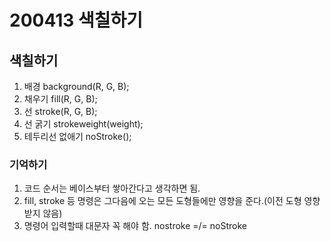 200413 색칠하기
================
## 색칠하기
1. 배경 background(R, G, B);
2. 채우기 fill(R, G, B);
3. 선 stroke(R, G, B);
4. 선 굵기 strokeweight(weight);
5. 테두리선 없애기 noStroke();

### 기억하기
1. 코드 순서는 베이스부터 쌓아간다고 생각하면 됨.
2. fill, stroke 등 명령은 그다음에 오는 모든 도형들에만 영향을 준다.(이전 도형 영향 받지 않음)
3. 명령어 입력할때 대문자 꼭 해야 함. nostroke =/= noStroke
